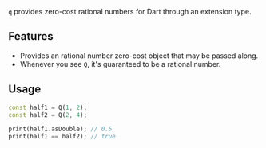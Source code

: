`q` provides zero-cost rational numbers for Dart through an extension type.

## Features

* Provides an rational number zero-cost object that may be passed along.
* Whenever you see `Q`, it's guaranteed to be a rational number.

## Usage

```dart
const half1 = Q(1, 2);
const half2 = Q(2, 4);

print(half1.asDouble); // 0.5
print(half1 == half2); // true
```
